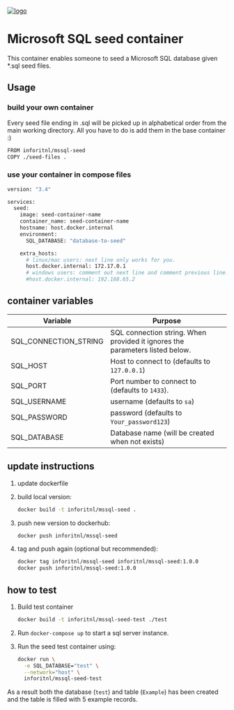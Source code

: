 [![logo](./logo.jpg)](https://inforit.nl)

# Microsoft SQL seed container

This container enables someone to seed a Microsoft SQL database given \*.sql seed files.

## Usage

### build your own container

Every seed file ending in .sql will be picked up in alphabetical order from the main working directory.
All you have to do is add them in the base container :)

```sh
FROM inforitnl/mssql-seed
COPY ./seed-files .
```

### use your container in compose files

```sh
version: "3.4"

services:
  seed:
    image: seed-container-name
    container_name: seed-container-name
    hostname: host.docker.internal
    environment:
      SQL_DATABASE: "database-to-seed"

    extra_hosts:
      # linux/mac users: next line only works for you.
      host.docker.internal: 172.17.0.1
      # windows users: comment out next line and comment previous line.
      #host.docker.internal: 192.168.65.2

```

## container variables

| Variable                 | Purpose                                                                                      |
| ------------------------ | -------------------------------------------------------------------------------------------- |
| SQL_CONNECTION_STRING    | SQL connection string. When provided it ignores the parameters listed below.                 |
| SQL_HOST                 | Host to connect to (defaults to `127.0.0.1`)                                                 |
| SQL_PORT                 | Port number to connect to (defaults to `1433`).                                              |
| SQL_USERNAME             | username (defaults to `sa`)                                                                  |
| SQL_PASSWORD             | password (defaults to `Your_password123`)                                                    |
| SQL_DATABASE             | Database name (will be created when not exists)                                              |

## update instructions

1. update dockerfile
2. build local version:

   ```sh
   docker build -t inforitnl/mssql-seed .
   ```

3. push new version to dockerhub:

   ```sh
   docker push inforitnl/mssql-seed
   ```

4. tag and push again (optional but recommended):

   ```sh
   docker tag inforitnl/mssql-seed inforitnl/mssql-seed:1.0.0
   docker push inforitnl/mssql-seed:1.0.0
   ```

## how to test

1. Build test container

   ```sh
   docker build -t inforitnl/mssql-seed-test ./test
   ```

2. Run `docker-compose up` to start a sql server instance.
3. Run the seed test container using:

   ```sh
   docker run \
     -e SQL_DATABASE="test" \
     --network="host" \
     inforitnl/mssql-seed-test

   ```

As a result both the database (`test`) and table (`Example`) has been created and the table is filled with 5 example records.

